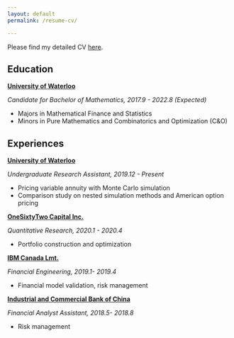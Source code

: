 ```yaml
---
layout: default
permalink: /resume-cv/

---
```


Please find my detailed CV [here](/resume.pdf).



## Education

**[University of Waterloo](https://uwaterloo.ca/)**

*Candidate for Bachelor of Mathematics, 2017.9 - 2022.8 (Expected)*

- Majors in Mathematical Finance and Statistics
- Minors in Pure Mathematics and Combinatorics and Optimization (C\&O)



## Experiences

**[University of Waterloo](https://uwaterloo.ca/)**

*Undergraduate Research Assistant, 2019.12 - Present*

- Pricing variable annuity with Monte Carlo simulation
- Comparison study on nested simulation methods and American option pricing 

**[OneSixtyTwo Capital Inc.](https://onesixtytwocapital.com/)** 

*Quantitative Research, 2020.1 - 2020.4*

- Portfolio construction and optimization

**[IBM Canada Lmt.](https://www.ibm.com/ca-en)**

*Financial Engineering, 2019.1- 2019.4*

- Financial model validation, risk management

**[Industrial and Commercial Bank of China](http://www.icbc-ltd.com/icbcltd/en/)**

*Financial Analyst Assistant, 2018.5- 2018.8*

- Risk management
